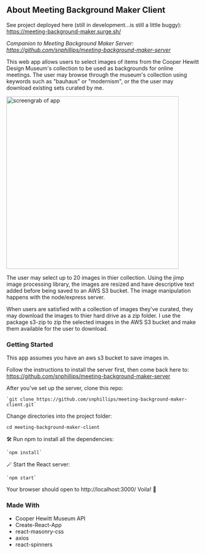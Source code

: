 ## About Meeting Background Maker Client

See project deployed here (still in development...is still a little buggy): https://meeting-background-maker.surge.sh/ 

_Companion to Meeting Background Maker Server: https://github.com/snphillips/meeting-background-maker-server_

This web app allows users to select images of items from the Cooper Hewitt Design Museum's collection to be used as backgrounds for online meetings. The user may browse through the museum's collection using keywords such as "bauhaus" or "modernism", or the the user may download existing sets curated by me.

<img src="https://i.imgur.com/4mN13AS.png" width="450" alt="screengrab of app">

The user may select up to 20 images in thier collection. Using the jimp image processing library, the images are resized and have descriptive text added before being saved to an AWS S3 bucket. The image manipulation happens with the node/express server.

When users are satisfied with a collection of images they've curated, they may download the images to thier hard drive as a zip folder. I use the package s3-zip to zip the selected images in the AWS S3 bucket and make them available for the user to download.

### Getting Started

This app assumes you have an aws s3 bucket to save images in. 

Follow the instructions to install the server first, then come back here to: https://github.com/snphillips/meeting-background-maker-server

After you've set up the server, clone this repo:

`````````
`git clone https://github.com/snphillips/meeting-background-maker-client.git`
`````````
 
Change directories into the project folder:

`````````
cd meeting-background-maker-client
`````````


🛠 Run npm to install all the dependencies:

`````````
`npm install`
`````````

🪄 Start the React server:

`````````
`npm start`
`````````
Your browser should open to http://localhost:3000/ Voila! 🥂


### Made With
* Cooper Hewitt Museum API
* Create-React-App
* react-masonry-css
* axios
* react-spinners




